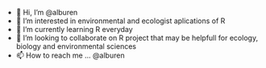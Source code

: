 - 👋 Hi, I’m @alburen
- 👀 I’m interested in environmental and ecologist aplications of R
- 🌱 I’m currently learning R everyday
- 💞️ I’m looking to collaborate on R project that may be helpfull for ecology, biology and environmental sciences
- 📫 How to reach me ... @alburen

<!---
alburen/alburen is a ✨ special ✨ repository because its `README.md` (this file) appears on your GitHub profile.
You can click the Preview link to take a look at your changes.
--->
